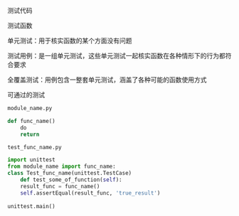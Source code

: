 测试代码

测试函数

单元测试：用于核实函数的某个方面没有问题

测试用例：是一组单元测试，这些单元测试一起核实函数在各种情形下的行为都符合要求

全覆盖测试：用例包含一整套单元测试，涵盖了各种可能的函数使用方式

可通过的测试

```py
module_name.py

def func_name()
    do
    return
```

```py
test_func_name.py

import unittest
from module_name import func_name:
class Test_func_name(unittest.TestCase)
    def test_some_of_function(self):
    result_func = func_name()
    self.assertEqual(result_func, 'true_result')
    
unittest.main()
```



